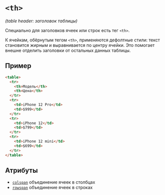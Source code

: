 # `<th>`

_(table header: заголовок таблицы)_

Специально для заголовков ячеек или строк есть тег `<th>`.

К ячейкам, обёрнутым тегом `<th>`, применяются дефолтные стили: текст становится жирным и выравнивается по центру ячейки. Это помогает внешне отделить заголовки от остальных данных таблицы.

## Пример

```html
<table>
  <tr>
    <th>Модель</th>
    <th>Цена</th>
  </tr>
  <tr>
    <td>iPhone 12 Pro</td>
    <td>$999</td>
  </tr>
  <tr>
    <td>iPhone 12</td>
    <td>$799</td>
  </tr>
  <tr>
    <td>iPhone 12 mini</td>
    <td>$699</td>
  </tr>
</table>
```

## Атрибуты

- [`colspan`](../Attrubutes/colspan.md) объединение ячеек в столбцах
- [`rowspan`](../Attrubutes/rowspan.md) объединение ячеек в строках
